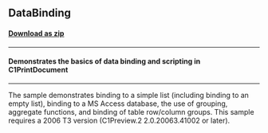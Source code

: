 ## DataBinding
#### [Download as zip](https://grapecity.github.io/DownGit/#/home?url=https://github.com/GrapeCity/ComponentOne-WinForms-Samples/tree/master/NetFramework\Reports\C1Preview\CS\DataBinding)
____
#### Demonstrates the basics of data binding and scripting in C1PrintDocument
____
The sample demonstrates binding to a simple list (including binding to an empty list), binding to a MS Access database, the use of grouping, aggregate functions, and binding of table row/column groups. This sample requires a 2006 T3 version (C1Preview.2 2.0.20063.41002 or later). 
